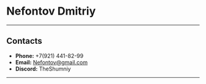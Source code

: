 # Nefontov Dmitriy
----
## Contacts
* **Phone:** +7(921) 441-82-99
* **Email:** Nefontov@gmail.com
* **Discord:** TheShumniy
----